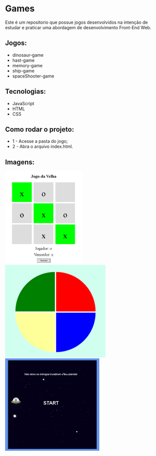 # Games

Este é um repositorio que possue jogos desenvolvidos na intenção de estudar e praticar uma abordagem de desenvolvimento Front-End Web.

## Jogos:
- dinosaur-game
- hast-game
- memory-game
- ship-game
- spaceShooter-game

## Tecnologias:
- JavaScript
- HTML
- CSS

## Como rodar o projeto:
* 1 - Acesse a pasta do jogo;
* 2 - Abra o arquivo index.html.

## Imagens:
<img src="uploads/hast-game.png" height="300" alt="Screenshot"/>
<img src="uploads/memory-game.png" height="300" alt="Screenshot"/>
<img src="uploads/space-shooter-game.png" height="300" alt="Screenshot"/>
